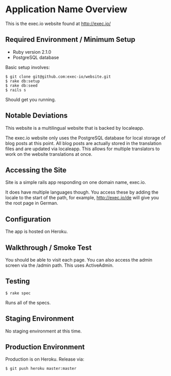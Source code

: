 Application Name Overview
==============================================

This is the exec.io website found at http://exec.io/


Required Environment / Minimum Setup
----------------------------------------------

* Ruby version 2.1.0
* PostgreSQL database

Basic setup involves:

    $ git clone git@github.com:exec-io/website.git
    $ rake db:setup
    $ rake db:seed
    $ rails s

Should get you running.


Notable Deviations
----------------------------------------------

This website is a multilingual website that is backed by localeapp.

The exec.io website only uses the PostgreSQL database for local storage of blog
posts at this point.  All blog posts are actually stored in the translation files
and are updated via localeapp.  This allows for multiple translators to work
on the website translations at once.


Accessing the Site
----------------------------------------------

Site is a simple rails app responding on one domain name, exec.io.

It does have multiple languages though.  You access these by adding the locale
to the start of the path, for example, http://exec.io/de will give you the root
page in German.


Configuration
----------------------------------------------

The app is hosted on Heroku.


Walkthrough / Smoke Test
----------------------------------------------

You should be able to visit each page.  You can also access the admin screen via
the /admin path.  This uses ActiveAdmin.


Testing
----------------------------------------------

    $ rake spec

Runs all of the specs.


Staging Environment
----------------------------------------------

No staging environment at this time.


Production Environment
----------------------------------------------

Production is on Heroku.  Release via:

    $ git push heroku master:master

